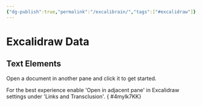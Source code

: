 ```yaml
---
{"dg-publish":true,"permalink":"/excalibrain/","tags":["#excalidraw"]}
---
```



# Excalidraw Data

## Text Elements
Open a document in another pane and click it to get started.

For the best experience enable 'Open in adjacent pane'
in Excalidraw settings under 'Links and Transclusion'.
{ #4mylk7KK}


